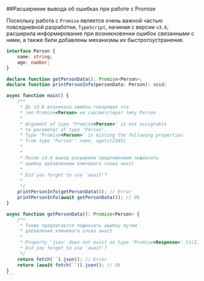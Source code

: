 ##Расширение вывода об ошибках при работе с Promise

Поскольку работа с `Promise` является очень важной частью повседневной разработки, `TypeScript`, начиная с версии `v3.6`, расширила информирование при возникновении ошибок связанными с ними, а также били добавлены механизмы их быстрогоустранения.

`````ts
interface Person {
    name: string;
    age: number;
}

declare function getPersonData(): Promise<Person>;
declare function printPersonInfo(personData: Person): void;

async function main() {
    /**
     * До v3.6 возникала ошибка говорящая что
     * тип Promise<Person> не соответствует типу Person
     *
     * Argument of type 'Promise<Person>' is not assignable
     * to parameter of type 'Person'.
     * Type 'Promise<Person>' is missing the following properties
     * from type 'Person': name, agets(2345)
     *
     *
     * После v3.6 вывод расширили предложением пофиксить
     * ошибку добавлением ключевого слова await
     *
     * Did you forget to use 'await'?
     *
     */
    printPersonInfo(getPersonData()); // Error
    printPersonInfo(await getPersonData()); // Ok
}

async function getPersonData(): Promise<Person> {
    /**
     * Также предлагается пофиксить ошибку путем
     * добавления ключевого слова await
     *
     * Property 'json' does not exist on type 'Promise<Response>'.ts(2339)
     * Did you forget to use 'await'?
     */
    return fetch(``).json(); // Error
    return (await fetch(``)).json(); // Ok
}
```
